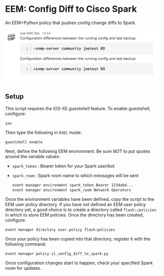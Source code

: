 # EEM: Config Diff to Cisco Spark

An EEM+Python policy that pushes config change diffs to Spark.

![](spark_notice1.png)

## Setup

This script requires the IOS-XE _guestshell_ feature.  To enable guestshell, configure:

   ```
   iox
   ```

Then type the following in `EXEC` mode:

   ```
   guestshell enable
   ```

Next, define the following EEM environment. Be sure *NOT* to put quotes around the variable
values:

* `spark_token` : Bearer token for your Spark user/bot
* `spark_room`  : Spark room name to which messages will be sent

    ```
    event manager environment spark_token Bearer 1234abd...
    event manager environment spark_room Network Operators
    ```
Once the environment variables have been defined, copy the script to the EEM user policy
directory.  If you have not defined an EEM user policy directory yet, a good choice is
to create a directory called `flash:/policies` in which to store EEM policies.  Once
the directory has been created, configure:

   ```
   event manager directory user policy flash:policies
   ```

Once your policy has been copied into that directory, register it with the following
command:

   ```
   event manager policy sl_config_diff_to_spark.py
   ```

Once configuration changes start to happen, check your specified Spark room for updates.
